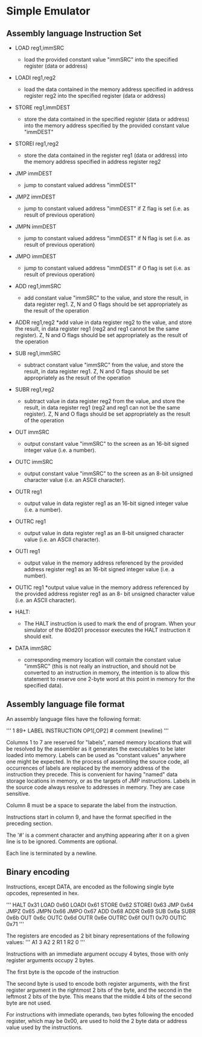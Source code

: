 # Simple Emulator

## Assembly language Instruction Set

* LOAD reg1,immSRC
	* load the provided constant value "immSRC" into the specified
register (data or address)

* LOADI reg1,reg2
	* load the data contained in the memory
address specified in address register reg2 into the specified register (data
or address)
* STORE reg1,immDEST
	* store the data contained in the specified register (data or address)
	into the memory address specified by the provided constant value
	"immDEST"
* STOREI reg1,reg2
	* store the data contained in the register reg1 (data or address)
	into the memory address specified in address register reg2
* JMP immDEST
	* jump to constant valued address "immDEST"
* JMPZ immDEST
	* jump to constant valued address "immDEST" if Z flag is set (i.e.
	as result of previous operation)
* JMPN immDEST
	* jump to constant valued address "immDEST" if N flag is set (i.e.
	as result of previous operation)
* JMPO immDEST
	* jump to constant valued address "immDEST" if O flag is set (i.e. as
	result of previous operation)
* ADD reg1,immSRC
	* add constant value "immSRC" to the value, and store the result, in
	data register reg1. Z, N and O flags should be set appropriately as
	the result of the operation
* ADDR reg1,reg2
	*add value in data register reg2 to the
            value, and store the result, in data register reg1 (reg2 and reg1
            cannot be the same register). Z, N and O flags should be set
            appropriately as the result of the operation
* SUB reg1,immSRC
	* subtract constant value "immSRC" from the value, and store the
	result, in data register reg1. Z, N and O flags should be set
	appropriately as the result of the operation
* SUBR reg1,reg2
	* subtract value in data register
            reg2 from the value, and store the result, in data register reg1
            (reg2 and reg1 can not be the same register). Z, N and O flags
            should be set appropriately as the result of the operation
* OUT immSRC
	* output constant value "immSRC" to the screen as an
	16-bit signed integer value (i.e. a number).
* OUTC immSRC
	* output constant value "immSRC" to the screen
	as an 8-bit unsigned character value (i.e. an ASCII character).
* OUTR reg1
	* output value in data register reg1 as an 16-bit signed
	integer value (i.e. a number).
* OUTRC reg1
	* output value in data register reg1 as an 8-bit
	unsigned character value (i.e. an ASCII character).
* OUTI reg1
	* output value in the memory address referenced by the provided
	address register reg1 as an 16-bit signed integer value (i.e. a
	number).
* OUTIC reg1
	*output value value in the memory
            address referenced by the provided address register reg1 as an 8-
            bit unsigned character value (i.e. an ASCII character).
* HALT:
	* The HALT instruction is used to mark the end of program. When your
            simulator of the 80d201 processor executes the HALT instruction it
            should exit.
* DATA immSRC
	* corresponding memory location will contain the constant
            value "immSRC" (this is not really an instruction, and should not
	be
            converted to an instruction in memory, the intention is to allow
            this statement to reserve one 2-byte word at this point in memory
            for the specified data).

## Assembly language file format
An assembly language files have the following format:

'''
1      89+
LABEL   INSTRUCTION OP1[,OP2] # comment (newline)
'''

Columns 1 to 7 are reserved for "labels",  named memory locations that will be
resolved by the assembler as it generates the executables to be later loaded
into memory. Labels can be used as "constant values" anywhere one might be
expected. In the process of assembling the source code, all occurrences of
labels are replaced by the memory address of the instruction they precede. This
is convenient for having "named" data storage locations in memory, or as the
targets of JMP instructions. Labels in the source code always resolve to
addresses in memory.  They are case sensitive.

Column 8 must be a space to separate the label from the
instruction.

Instructions start in column 9, and have the format specified in the preceding
section.

The '#' is a comment character and anything appearing after it on a given line
is to be ignored.  Comments are optional.

Each line is terminated by a newline.

## Binary encoding

Instructions, except DATA, are encoded as the following single byte opcodes,
represented in hex.

'''
HALT 0x31
LOAD 0x60
LOADI 0x61
STORE 0x62
STOREI 0x63
JMP 0x64
JMPZ 0x65
JMPN 0x66
JMPO 0x67
ADD 0x68
ADDR 0x69
SUB 0x6a
SUBR 0x6b
OUT 0x6c
OUTC 0x6d
OUTR 0x6e
OUTRC 0x6f
OUTI 0x70
OUTIC 0x71
'''

The registers are encoded as 2 bit binary representations of the following
values:
'''
A1 3
A2 2
R1 1
R2 0
'''

Instructions with an immediate argument occupy 4 bytes, those with only
register arguments occupy 2 bytes.

The first byte is the opcode of the instruction

The second byte is used to encode both register arguments, with the first
      register argument in the rightmost 2 bits of the byte, and the second in
      the leftmost 2 bits of the byte. This means that the middle 4 bits of the
      second byte are not used.

For instructions with immediate operands, two bytes following the
      encoded register, which may be 0x00, are used to hold the 2 byte data or 
address value used by the
      instructions.
